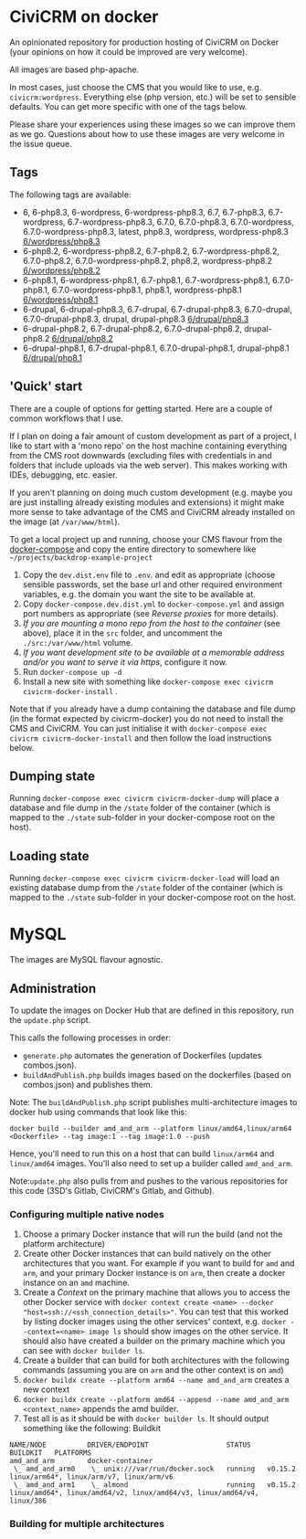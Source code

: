 # CiviCRM on docker

An opinionated repository for production hosting of CiviCRM on Docker (your opinions on how it could be improved are very welcome).

All images are based php-apache.

In most cases, just choose the CMS that you would like to use, e.g. `civicrm:wordpress`. Everything else (php version, etc.) will be set to sensible defaults. You can get more specific with one of the tags below.

Please share your experiences using these images so we can improve them as we go. Questions about how to use these images are very welcome in the issue queue. 

## Tags

The following tags are available:

<!--START_TAGS-->
- 6, 6-php8.3, 6-wordpress, 6-wordpress-php8.3, 6.7, 6.7-php8.3, 6.7-wordpress, 6.7-wordpress-php8.3, 6.7.0, 6.7.0-php8.3, 6.7.0-wordpress, 6.7.0-wordpress-php8.3, latest, php8.3, wordpress, wordpress-php8.3 [6/wordpress/php8.3](6/wordpress/php8.3)
- 6-php8.2, 6-wordpress-php8.2, 6.7-php8.2, 6.7-wordpress-php8.2, 6.7.0-php8.2, 6.7.0-wordpress-php8.2, php8.2, wordpress-php8.2 [6/wordpress/php8.2](6/wordpress/php8.2)
- 6-php8.1, 6-wordpress-php8.1, 6.7-php8.1, 6.7-wordpress-php8.1, 6.7.0-php8.1, 6.7.0-wordpress-php8.1, php8.1, wordpress-php8.1 [6/wordpress/php8.1](6/wordpress/php8.1)
- 6-drupal, 6-drupal-php8.3, 6.7-drupal, 6.7-drupal-php8.3, 6.7.0-drupal, 6.7.0-drupal-php8.3, drupal, drupal-php8.3 [6/drupal/php8.3](6/drupal/php8.3)
- 6-drupal-php8.2, 6.7-drupal-php8.2, 6.7.0-drupal-php8.2, drupal-php8.2 [6/drupal/php8.2](6/drupal/php8.2)
- 6-drupal-php8.1, 6.7-drupal-php8.1, 6.7.0-drupal-php8.1, drupal-php8.1 [6/drupal/php8.1](6/drupal/php8.1)
<!--END_TAGS-->

## 'Quick' start

There are a couple of options for getting started. Here are a couple of common workflows that I use.

If I plan on doing a fair amount of custom development as part of a project, I like to start with a 'mono repo' on the host machine containing everything from the CMS root downwards (excluding files with credentials in and folders that include uploads via the web server). This makes working with IDEs, debugging, etc. easier.

If you aren't planning on doing much custom development (e.g. maybe you are just installing already existing modules and extensions) it might make more sense to take advantage of the CMS and CiviCRM already installed on the image (at `/var/www/html`).

To get a local project up and running, choose your CMS flavour from the [docker-compose](docker-compose) and copy the entire directory to somewhere like `~/projects/backdrop-example-project`

1. Copy the `dev.dist.env` file to `.env`. and edit as appropriate (choose sensible passwords, set the base url and other required environment variables, e.g. the domain you want the site to be available at.
2. Copy `docker-compose.dev.dist.yml` to `docker-compose.yml` and assign port numbers as appropriate (see _Reverse proxies_ for more details).
3. _If you are mounting a mono repo from the host to the container_ (see above), place it in the `src` folder, and uncomment the `./src:/var/www/html` volume.
4. _If you want development site to be available at a memorable address and/or you want to serve it via https_, configure it now.
5. Run `docker-compose up -d`
6. Install a new site with something like `docker-compose exec civicrm civicrm-docker-install` .

Note that if you already have a dump containing the database and file dump (in the format expected by civicrm-docker) you do not need to install the CMS and CiviCRM. You can just initialise it with `docker-compose exec civicrm civicrm-docker-install` and then follow the load instructions below.

## Dumping state

Running `docker-compose exec civicrm civicrm-docker-dump` will place a database and file dump in the `/state` folder of the container (which is mapped to the `./state` sub-folder in your docker-compose root on the host).

## Loading state

Running `docker-compose exec civicrm civicrm-docker-load` will load an existing database dump from the `/state` folder of the container (which is mapped to the `./state` sub-folder in your docker-compose root on the host.

# MySQL

The images are MySQL flavour agnostic.

## Administration

To update the images on Docker Hub that are defined in this repository, run the `update.php` script. 

This calls the following processes in order:

- `generate.php` automates the generation of Dockerfiles (updates combos.json).
- `buildAndPublish.php` builds images based on the dockerfiles (based on combos.json) and publishes them.

Note: The `buildAndPublish.php` script publishes multi-architecture images to docker hub using commands that look like this: 

`docker build --builder amd_and_arm --platform linux/amd64,linux/arm64 <Dockerfile> --tag image:1 --tag image:1.0 --push`

Hence, you'll need to run this on a host that can build `linux/arm64` and `linux/amd64` images. You'll also need to set up a builder called `amd_and_arm`.

Note:`update.php` also pulls from and pushes to the various repositories for this code (3SD's Gitlab, CiviCRM's Gitlab, and Github).

### Configuring multiple native nodes

1. Choose a primary Docker instance that will run the build (and not the platform architecture)
2. Create other Docker instances that can build natively on the other architectures that you want. For example if you want to build for `amd` and `arm`, and your primary Docker instance is on `arm`, then create a docker instance on an `amd` machine.
3. Create a *Context* on the primary machine that allows you to access the other Docker service with `docker context create <name> --docker "host=ssh://<ssh_connection_details>"`. You can test that this worked by listing docker images using the other services' context, e.g. `docker --context=<name> image ls` should show images on the other service. It should also have created a builder on the primary machine which you can see with `docker builder ls`.
4. Create a builder that can build for both architectures with the following commands (assuming you are on `arm` and the other context is on `amd`)
5. `docker buildx create --platform arm64 --name amd_and_arm` creates a new context
6. `docker buildx create --platform amd64 --append --name amd_and_arm <context_name>` appends the amd builder.
7. Test all is as it should be with `docker builder ls`. It should output something like the following:
Buildkit 

```
NAME/NODE          DRIVER/ENDPOINT                   STATUS    BUILDKIT   PLATFORMS
amd_and_arm        docker-container                                       
 \_ amd_and_arm0    \_ unix:///var/run/docker.sock   running   v0.15.2    linux/arm64*, linux/arm/v7, linux/arm/v6
 \_ amd_and_arm1    \_ almond                        running   v0.15.2    linux/amd64*, linux/amd64/v2, linux/amd64/v3, linux/amd64/v4, linux/386
```

### Building for multiple architectures

